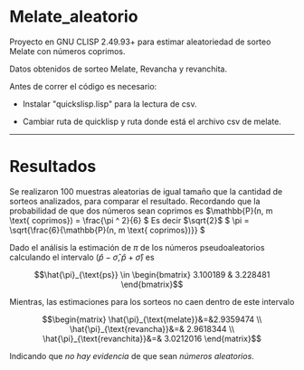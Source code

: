 # Melate_aleatorio
Proyecto en GNU CLISP 2.49.93+ para estimar aleatoriedad de sorteo Melate con números coprimos.

Datos obtenidos de sorteo Melate, Revancha y revanchita.

Antes de correr el código es necesario:

- Instalar "quickslisp.lisp" para la lectura de csv.

- Cambiar ruta de quicklisp y ruta donde está el archivo csv de melate.


----------------------------------------------------------------------------------------
# Resultados
Se realizaron 100 muestras aleatorias de igual tamaño que la cantidad de sorteos analizados, para comparar el resultado. Recordando que la probabilidad de que dos números sean coprimos es
$\mathbb{P}(n, m \text{ coprimos}) = \frac{\pi ^ 2}{6} $
Es decir $\sqrt{2}$
$ \pi = \sqrt{\frac{6}{\mathbb{P}(n, m \text{ coprimos})}} $

Dado el análisis la estimación de $\pi$ de los números pseudoaleatorios calculando el intervalo $(\hat{p}-\hat{\sigma}, \hat{p}+ \hat{\sigma} )$ es

$$\hat{\pi}_{\text{ps}} \in  \begin{bmatrix} 3.100189 & 3.228481 \end{bmatrix}$$

Mientras, las estimaciones para los sorteos no caen dentro de este intervalo

$$\begin{matrix} \hat{\pi}_{\text{melate}}&=&2.9359474 \\  \hat{\pi}_{\text{revancha}}&=& 2.9618344 \\  \hat{\pi}_{\text{revanchita}}&=& 3.0212016  \end{matrix}$$

Indicando que *no hay evidencia* de que sean *números aleatorios*.
